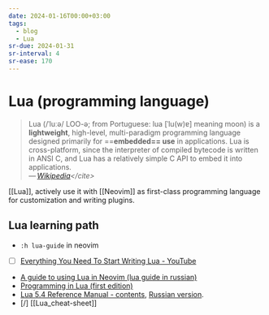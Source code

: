 ```yaml
---
date: 2024-01-16T00:00+03:00
tags:
  - blog
  - Lua
sr-due: 2024-01-31
sr-interval: 4
sr-ease: 170
---
```


# Lua (programming language)

> Lua (/ˈluːə/ LOO-ə; from Portuguese: lua [ˈlu(w)ɐ] meaning moon) is a
> **lightweight**, high-level, multi-paradigm programming language designed
> primarily for ==**embedded== use** in applications. Lua is cross-platform,
> since the interpreter of compiled bytecode is written in ANSI C, and Lua has a
> relatively simple C API to embed it into applications.\
> — <cite>[Wikipedia](https://en.wikipedia.org/wiki/Lua_\(programming_language\))</cite>

[[Lua]], actively use it with [[Neovim]] as first-class programming language for
customization and writing plugins.

## Lua learning path

- `:h lua-guide` in neovim
- [ ] [Everything You Need To Start Writing Lua - YouTube](https://www.youtube.com/watch?v=CuWfgiwI73Q)
- [A guide to using Lua in Neovim (lua guide in russian)](https://github.com/kuator/nvim-lua-guide-ru)
- [Programming in Lua (first edition)](https://www.lua.org/pil/contents.html)
- [Lua 5.4 Reference Manual - contents](https://www.lua.org/manual/5.4/),
  [Russian version](https://lua.org.ru/contents_ru.html).
- [/] [[Lua_cheat-sheet]]

